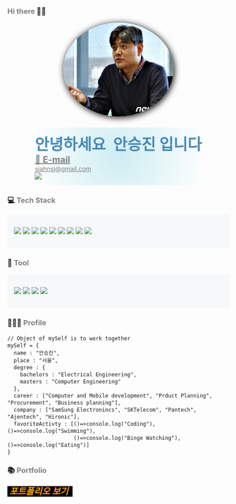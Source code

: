 ### <span style="color:gray">Hi there</span> 👋🏻
<!--
**sjahnsj/sjahnsj** is a ✨ _special_ ✨ repository because its `README.md` (this file) appears on your GitHub profile.

Here are some ideas to get you started:

- 🔭 I’m currently working on ...
- 🌱 I’m currently learning ...
- 👯 I’m looking to collaborate on ...
- 🤔 I’m looking for help with ...
- 💬 Ask me about ...
- 📫 How to reach me: ...
- 😄 Pronouns: ...
- ⚡ Fun fact: ...
![header](https://capsule-render.vercel.app/api?type=rect&color=auto&height=60&section=header&text=My%20Tech%20Stack&fontSize=40)
![header](https://capsule-render.vercel.app/api?type=waving&color=3333ff&height=200&section=header&text=안%20승%20진%20%20%20%20-nl-S.J.%20Ahn&fontAlignY=20&fontAlignY=50&fontSize=43&fontColor=ffffff&animation=twinkling)
![header](https://capsule-render.vercel.app/api?type=waving&color=5555ff&height=100&section=footer&fontSize=50&font-color=ffffff)
<img src="./myself.jpg"  width="250px" style="border-radius: 50%; box-shadow: 2px 2px 5px black; float:left; margin-right: 150px" >
<br>
-->

<div style="display:flex; flex-flow:wrap; justify-content:space-around; align-items:center">
<img src="./myself.jpg"  width="250px" style="border-radius: 50%; box-shadow: 2px 2px 15px black;" >

<div style="padding:10px; background:radial-gradient(circle at center, #ceedf2, white); margin-top:25px">
<div style="font-size:35px; font-weight:bold; text-align:center; color: #488bb8">
안녕하세요&nbsp; 안승진 입니다
</div>
<div >
<a style="font-size:20px; font-weight:bold; color:gray;" href="mailto:sjahnsj@gmail.com">📧 E-mail</a> <br>
<a style="color:gray;" href="mailto:sjahnsj@gmail.com">sjahnsj@gmail.com</a> <br>
<img src="https://img.shields.io/badge/-white?style=for-the-badge&logo=GitHub&logoColor=black"/>

</div>
</div>
</div>


### 💻 <span style="color:gray">Tech Stack</span>
<div style="background-color:#F6F8FA; padding:15px">
<p>
<img src="https://img.shields.io/badge/Java-007396?style=for-the-badge&logo=Java&logoColor=white"/>
<img src="https://img.shields.io/badge/Javascript-ffb13b?style=for-the-badge&logo=javascript&logoColor=white"/>
<img src="https://img.shields.io/badge/python-3670A0?style=for-the-badge&logo=python&logoColor=ffdd54"/>
<img src="https://img.shields.io/badge/oracle-ff0000?style=for-the-badge&logo=oracle&logoColor=white"/>
<img src="https://img.shields.io/badge/html-55aa55?style=for-the-badge&logo=html5&logoColor=white"/>
<img src="https://img.shields.io/badge/css-ff00ff?style=for-the-badge&logo=csswizardry&logoColor=white"/>
<img src="https://img.shields.io/badge/tensorflow-aaaaaa?style=for-the-badge&logo=tensorflow&logoColor=white"/>
<img src="https://img.shields.io/badge/pandas-2222aa?style=for-the-badge&logo=pandas&logoColor=white"/>
<img src="https://img.shields.io/badge/spring-dddd00?style=for-the-badge&logo=spring&logoColor=black"/>
</p>
</div>

### 🔨 <span style="color:gray">Tool</span>  
<div style="background-color:#F6F8FA; padding:15px">
<p>
<img src="https://img.shields.io/badge/Git-000000?style=for-the-badge&logo=GitHub&logoColor=white"/>
<img src="https://img.shields.io/badge/vscode-000000?style=for-the-badge&logo=visualstudiocode&logoColor=white"/>
<img src="https://img.shields.io/badge/eclipse-000000?style=for-the-badge&logo=eclipseide&logoColor=white"/>
<img src="https://img.shields.io/badge/vim-000000?style=for-the-badge&logo=vim&logoColor=white"/>
</p>
</div>

### 🧑🏻‍💻 <span style="color:gray">Profile</span>

```
// Object of mySelf is to work together
mySelf = {
  name : "안승진",
  place : "서울",
  degree : {
    bachelors : "Electrical Engineering",
    masters : "Computer Engineering"
  },
  career : ["Computer and Mobile development", "Prduct Planning", "Procurement", "Business planning"],
  company : ["SamSung Electronincs", "SKTelecom", "Pantech", "Ajentech", "Hironic"],
  favoriteActivty : [()=>console.log("Coding"), ()=>console.log("Swimming"),
                     ()=>console.log("Binge Watching"), ()=>console.log("Eating")]
}
```

### 📚 <span style="color:gray">Portfolio</span>
**_[<span style="font-size:20px; background-color:black; color:orange;"> &nbsp;포트폴리오 보기 &nbsp; </span>](./portfolio.md)_**  



